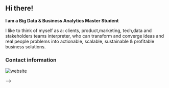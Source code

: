 ## Hi there!

**I am a Big Data & Business Analytics Master Student**

I like to think of myself as a: clients, product,marketing,  tech,data and stakeholders teams interpreter, who can transform and converge ideas and real people problems into actionable, scalable, sustainable & profitable business solutions.

### Contact information

 ![website](https://img.shields.io/website?url=https%3A%2F%2Fwww.linkedin.com%2Fin%2Falexandra-sarmiento-nino%2F&up_message=LinkedIn%20Profile&up_color=blue&down_message=LinkedIn%20Profile&down_color=blue&style=for-the-badge&labelColor=light%20gray
)

-->
